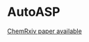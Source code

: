# AutoASP

[ChemRxiv paper available](https://chemrxiv.org/engage/chemrxiv/article-details/616443ee2aca535ac45ff9b2)

